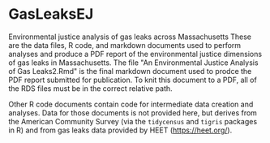 # GasLeaksEJ
Environmental justice analysis of gas leaks across Massachusetts
These are the data files, R code, and markdown documents used to perform analyses and produce a PDF report of the environmental justice dimensions of gas leaks in Massachusetts. The file "An Environmental Justice Analysis of Gas Leaks2.Rmd" is the final markdown document used to prodce the PDF report submitted for publication. To knit this document to a PDF, all of the RDS files must be in the correct relative path.

Other R code documents contain code for intermediate data creation and analyses. Data for those documents is not provided here, but derives from the American Community Survey (via the `tidycensus` and `tigris` packages in R) and from gas leaks data provided by HEET (https://heet.org/). 
